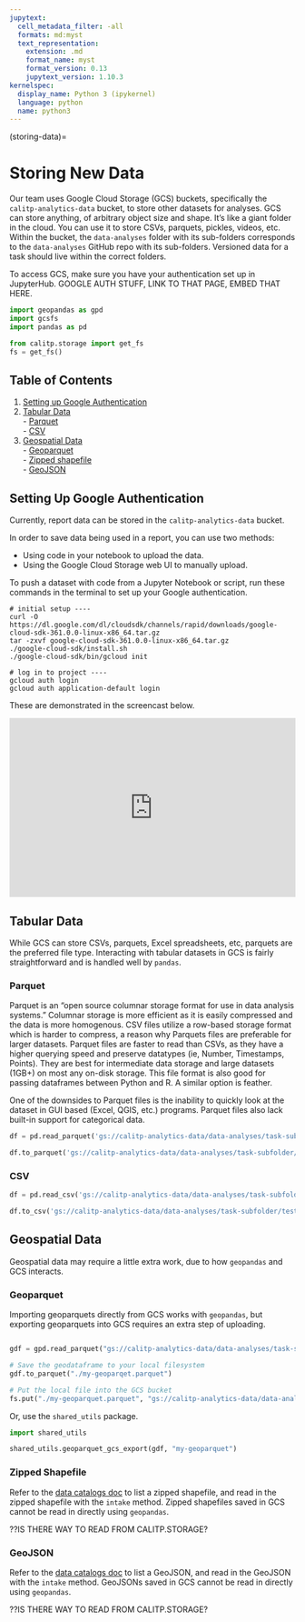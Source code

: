 ```yaml
---
jupytext:
  cell_metadata_filter: -all
  formats: md:myst
  text_representation:
    extension: .md
    format_name: myst
    format_version: 0.13
    jupytext_version: 1.10.3
kernelspec:
  display_name: Python 3 (ipykernel)
  language: python
  name: python3
---
```

(storing-data)=
# Storing New Data

Our team uses Google Cloud Storage (GCS) buckets, specifically the `calitp-analytics-data` bucket, to store other datasets for analyses. GCS can store anything, of arbitrary object size and shape. It’s like a giant folder in the cloud. You can use it to store CSVs, parquets, pickles, videos, etc. Within the bucket, the `data-analyses` folder with its sub-folders corresponds to the `data-analyses`  GitHub repo with its sub-folders. Versioned data for a task should live within the correct folders.

To access GCS, make sure you have your authentication set up in JupyterHub.
GOOGLE AUTH STUFF, LINK TO THAT PAGE, EMBED THAT HERE.

```python
import geopandas as gpd
import gcsfs
import pandas as pd

from calitp.storage import get_fs
fs = get_fs()
```

## Table of Contents
1. [Setting up Google Authentication](#setting-up-google-authentication)
1. [Tabular Data](#tabular-data)
<br> - [Parquet](#parquet)
<br>- [CSV](#csv)
1. [Geospatial Data](#geospatial-data)
<br> - [Geoparquet](#geoparquet)
<br> - [Zipped shapefile](#zipped-shapefile)
<br> - [GeoJSON](#geojson)


## Setting Up Google Authentication

Currently, report data can be stored in the `calitp-analytics-data` bucket.

In order to save data being used in a report, you can use two methods:

* Using code in your notebook to upload the data.
* Using the Google Cloud Storage web UI to manually upload.

To push a dataset with code from a Jupyter Notebook or script, run these commands in the terminal to set up your Google authentication.

```
# initial setup ----
curl -O https://dl.google.com/dl/cloudsdk/channels/rapid/downloads/google-cloud-sdk-361.0.0-linux-x86_64.tar.gz
tar -zxvf google-cloud-sdk-361.0.0-linux-x86_64.tar.gz
./google-cloud-sdk/install.sh
./google-cloud-sdk/bin/gcloud init

# log in to project ----
gcloud auth login
gcloud auth application-default login
```
These are demonstrated in the screencast below.

<div style="position: relative; padding-bottom: 62.5%; height: 0;"><iframe src="https://www.loom.com/embed/51d22876ab6d4d35a39f18e8f6d5f11d" frameborder="0" webkitallowfullscreen mozallowfullscreen allowfullscreen style="position: absolute; top: 0; left: 0; width: 100%; height: 100%;"></iframe></div>

## Tabular Data

While GCS can store CSVs, parquets, Excel spreadsheets, etc, parquets are the preferred file type. Interacting with tabular datasets in GCS is fairly straightforward and is handled well by `pandas`.

### Parquet

Parquet is an “open source columnar storage format for use in data analysis systems.” Columnar storage is more efficient as it is easily compressed and the data is more homogenous. CSV files utilize a row-based storage format which is harder to compress, a reason why Parquets files are preferable for larger datasets. Parquet files are faster to read than CSVs, as they have a higher querying speed and preserve datatypes (ie, Number, Timestamps, Points). They are best for intermediate data storage and large datasets (1GB+) on most any on-disk storage. This file format is also good for passing dataframes between Python and R. A similar option is feather.

One of the downsides to Parquet files is the inability to quickly look at the dataset in GUI based (Excel, QGIS, etc.) programs. Parquet files also lack built-in support for categorical data.

```python
df = pd.read_parquet('gs://calitp-analytics-data/data-analyses/task-subfolder/test.parquet')

df.to_parquet('gs://calitp-analytics-data/data-analyses/task-subfolder/test.parquet')
```

### CSV

```python
df = pd.read_csv('gs://calitp-analytics-data/data-analyses/task-subfolder/test.csv')

df.to_csv('gs://calitp-analytics-data/data-analyses/task-subfolder/test.parquet')
```

## Geospatial Data

Geospatial data may require a little extra work, due to how `geopandas` and GCS interacts.

### Geoparquet

Importing geoparquets directly from GCS works with `geopandas`, but exporting geoparquets into GCS requires an extra step of uploading.

```python

gdf = gpd.read_parquet("gs://calitp-analytics-data/data-analyses/task-subfolder/my-geoparquet.parquet")

# Save the geodataframe to your local filesystem
gdf.to_parquet("./my-geoparqet.parquet")

# Put the local file into the GCS bucket
fs.put("./my-geoparquet.parquet", "gs://calitp-analytics-data/data-analyses/task-subfolder/my-geoparquet.parquet")
```

Or, use the `shared_utils` package.

```python
import shared_utils

shared_utils.geoparquet_gcs_export(gdf, "my-geoparquet")
```

### Zipped Shapefile

Refer to the [data catalogs doc](./08_data_catalogs.md#google-cloud-storage) to list a zipped shapefile, and read in the zipped shapefile with the `intake` method. Zipped shapefiles saved in GCS cannot be read in directly using `geopandas`.

??IS THERE WAY TO READ FROM CALITP.STORAGE?

### GeoJSON

Refer to the [data catalogs doc](./08_data_catalogs.md#google-cloud-storage) to list a GeoJSON, and read in the GeoJSON with the `intake` method. GeoJSONs saved in GCS cannot be read in directly using `geopandas`.

??IS THERE WAY TO READ FROM CALITP.STORAGE?
